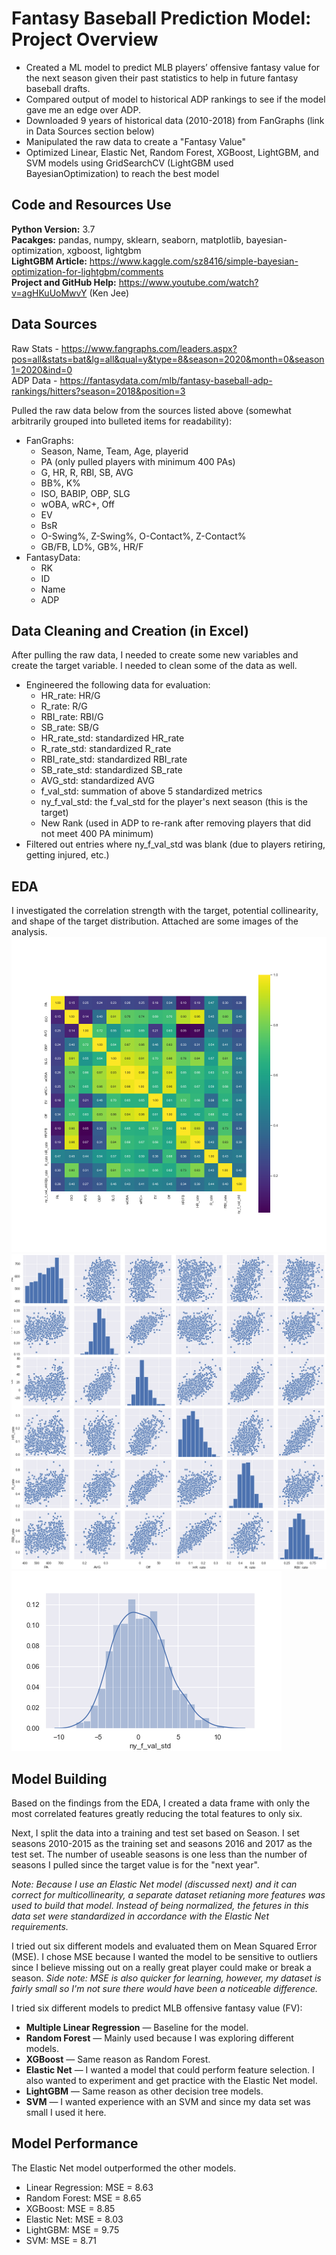 # Fantasy Baseball Prediction Model: Project Overview
- Created a ML model to predict MLB players’ offensive fantasy value for the next season given their past statistics to help in future fantasy baseball drafts.
- Compared output of model to historical ADP rankings to see if the model gave me an edge over ADP.
- Downloaded 9 years of historical data (2010-2018) from FanGraphs (link in Data Sources section below)
- Manipulated the raw data to create a "Fantasy Value"
- Optimized Linear, Elastic Net, Random Forest, XGBoost, LightGBM, and SVM models using GridSearchCV (LightGBM used BayesianOptimization) to reach the best model

## Code and Resources Use
**Python Version:** 3.7\
**Pacakges:** pandas, numpy, sklearn, seaborn, matplotlib, bayesian-optimization, xgboost, lightgbm\
**LightGBM Article:** https://www.kaggle.com/sz8416/simple-bayesian-optimization-for-lightgbm/comments \
**Project and GitHub Help:** https://www.youtube.com/watch?v=agHKuUoMwvY (Ken Jee)

## Data Sources
Raw Stats - https://www.fangraphs.com/leaders.aspx?pos=all&stats=bat&lg=all&qual=y&type=8&season=2020&month=0&season1=2020&ind=0 \
ADP Data - https://fantasydata.com/mlb/fantasy-baseball-adp-rankings/hitters?season=2018&position=3

Pulled the raw data below from the sources listed above (somewhat arbitrarily grouped into bulleted items for readability):
- FanGraphs:
  - Season, Name, Team, Age, playerid
  - PA (only pulled players with minimum 400 PAs)
  - G, HR, R, RBI, SB, AVG
  - BB%, K%
  - ISO, BABIP, OBP, SLG
  - wOBA, wRC+, Off
  - EV
  - BsR
  - O-Swing%, Z-Swing%, O-Contact%, Z-Contact%
  - GB/FB, LD%, GB%, HR/F
- FantasyData:
  - RK
  - ID
  - Name
  - ADP

## Data Cleaning and Creation (in Excel)
After pulling the raw data, I needed to create some new variables and create the target variable. I needed to clean some of the data as well.
- Engineered the following data for evaluation:
  - HR_rate: HR/G
  - R_rate: R/G
  - RBI_rate: RBI/G
  - SB_rate: SB/G
  - HR_rate_std: standardized HR_rate
  - R_rate_std: standardized R_rate
  - RBI_rate_std: standardized RBI_rate
  - SB_rate_std: standardized SB_rate
  - AVG_std: standardized AVG
  - f_val_std: summation of above 5 standardized metrics
  - ny_f_val_std: the f_val_std for the player's next season (this is the target)
  - New Rank (used in ADP to re-rank after removing players that did not meet 400 PA minimum)
- Filtered out entries where ny_f_val_std was blank (due to players retiring, getting injured, etc.)

## EDA 
I investigated the correlation strength with the target, potential collinearity, and shape of the target distribution. Attached are some images of the analysis.
![alt text](https://github.com/nkrajew/baseball_proj/blob/master/corr_matrix.png "Correlation Matrix")
![alt text](https://github.com/nkrajew/baseball_proj/blob/master/pair_plot.png "Pair Plot")
![alt text](https://github.com/nkrajew/baseball_proj/blob/master/target_distribution.png "Target Distribution")

## Model Building
Based on the findings from the EDA, I created a data frame with only the most correlated features greatly reducing the total features to only six.

Next, I split the data into a training and test set based on Season. I set seasons 2010-2015 as the training set and seasons 2016 and 2017 as the test set. The number of useable seasons is one less than the number of seasons I pulled since the target value is for the "next year". 

*Note: Because I use an Elastic Net model (discussed next) and it can correct for multicollinearity, a separate dataset retianing more features was used to build that model. Instead of being normalized, the fetures in this data set were standardized in accordance with the Elastic Net requirements.*

I tried out six different models and evaluated them on Mean Squared Error (MSE). I chose MSE because I wanted the model to be sensitive to outliers since I believe missing out on a really great player could make or break a season. *Side note: MSE is also quicker for learning, however, my dataset is fairly small so I'm not sure there would have been a noticeable difference.*

I tried six different models to predict MLB offensive fantasy value (FV):
- **Multiple Linear Regression** &mdash; Baseline for the model.
- **Random Forest** &mdash; Mainly used because I was exploring different models.
- **XGBoost** &mdash; Same reason as Random Forest.
- **Elastic Net** &mdash; I wanted a model that could perform feature selection. I also wanted to experiment and get practice with the Elastic Net model.
- **LightGBM** &mdash; Same reason as other decision tree models.
- **SVM** &mdash; I wanted experience with an SVM and since my data set was small I used it here.

## Model Performance
The Elastic Net model outperformed the other models.
- Linear Regression: MSE = 8.63
- Random Forest: MSE = 8.65
- XGBoost: MSE = 8.85
- Elastic Net: MSE = 8.03
- LightGBM: MSE = 9.75
- SVM: MSE = 8.71

